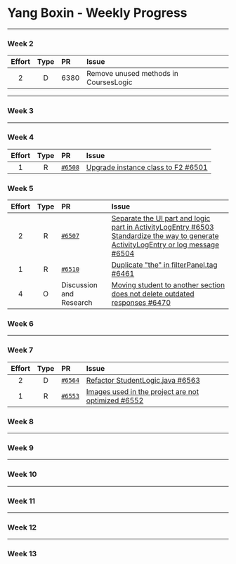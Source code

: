 # Yang Boxin - Weekly Progress

---

### Week 2

Effort| Type | PR | Issue
:----:|:----:|:-----------|:------
2 | D | 6380 | Remove unused methods in CoursesLogic

---

### Week 3

---

### Week 4

Effort| Type | PR | Issue
:----:|:----:|:-----------|:------
1 | R | [`#6508`](https://github.com/TEAMMATES/teammates/pull/6508) | [Upgrade instance class to F2 #6501](https://github.com/TEAMMATES/teammates/issues/6501)

### Week 5

Effort| Type | PR | Issue
:----:|:----:|:-----------|:------
2 | R | [`#6507`](https://github.com/TEAMMATES/teammates/pull/6507) | [Separate the UI part and logic part in ActivityLogEntry #6503](https://github.com/TEAMMATES/teammates/issues/6503) [Standardize the way to generate ActivityLogEntry or log message #6504](https://github.com/TEAMMATES/teammates/issues/6504)
1 | R | [`#6510`](https://github.com/TEAMMATES/teammates/pull/6510) | [Duplicate "the" in filterPanel.tag #6461](https://github.com/TEAMMATES/teammates/issues/6461)
4 | O | Discussion and Research| [Moving student to another section does not delete outdated responses #6470](https://github.com/TEAMMATES/teammates/issues/6470)


### Week 6

---

### Week 7

Effort| Type | PR | Issue
:----:|:----:|:-----------|:------
2 | D | [`#6564`](https://github.com/TEAMMATES/teammates/pull/6564) | [Refactor StudentLogic.java #6563](https://github.com/TEAMMATES/teammates/issues/6503)
1 | R | [`#6553`](https://github.com/TEAMMATES/teammates/pull/6553) | [Images used in the project are not optimized #6552](https://github.com/TEAMMATES/teammates/issues/6552)

### Week 8

---

### Week 9

---

### Week 10

---

### Week 11

---

### Week 12

---

### Week 13

